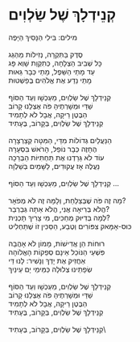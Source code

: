 # קְנֵידְלָךְ שֶׁל שַׂלְוִים

מילים: בִּילִי הַנָּסִיךְ הַיָּפֶה\
\
סֶדֶק בַּתִּקְרָה, נְזִילוֹת מֵהַגַּג\
כָּל שְׁבִיב הַצְלָחָה, כְּתִקְוַת שָׁוְא פָּג\
עַד מָתַי הַשֵּׁפֶל, מָתַי כְּבָר גֵּאוּת\
מָתַי נֵדַע אֶת אֱלֹהִים בֶּפַשְׁטוּת\
\
קְנֵידְלָךְ שֶׁל שַׂלְוִים, מֵעַכְשָׁו וְעַד הַסּוֹף\
שַׁדַּי וּמְשָׁרְתֶיהָ פֹּה אֶצְלֵנוּ קָרוֹב\
הַבֶּטֶן רֵיקָה, אֲבָל לֹא לְתָמִיד\
קְנֵידְלָךְ שֶׁל שַׂלְוִים, בְּקָרוֹב, בֶּעָתִיד\
\
הַנַּעֲלַיִם גְּדוֹלוֹת מִדַּי, הַמִּטָּה קְצַרְצָרָה\
הֶחָזֶה כְּבָר נוֹפֵל, הָרֹאשׁ בִּסְעָרָה\
עוֹד לֹא גֵּרַדְנוּ אֶת תַּחְתִּיּוֹת הַבְּרֵכָה\
נַעֲלֶה אָז עֲקוּדִים, לַשָּׁמַיִם בְּשַׁלְוָה\
\
קְנֵידְלָךְ שֶׁל שַׂלְוִים, מֵעַכְשָׁו וְעַד הַסּוֹף ...\
\
מָה זֶה פֹּה שֶׁבְּצַלַּחַת, וְלָמָּה זֶה לֹא מְפֹאָר?\
הֲלֹא בְּרִיאָה אֲנִי, הֲלֹא אַתָּה גְּבַרְבַר?\
לְמָה בְּדִיּוּק מְחַכִּים, מִי צָרִיךְ תָּכְנִית?\
כּוּס-אָמָּאק צִפּוֹרִים וְטֶבַע, הַסַּכִּין זוֹ שֶׁתַּחְלִיט\
\
רוּחוֹת הֵן אֲדִישׁוֹת, מָמוֹן לֹא אָהֲבָה\
פִּשְׁעֵי הַנּוֹכֵל אֵינָם סְפֵקוֹת הָאֱלוֹהָה\
אַחֲזִיק אֶת יָדְךְ וְנָשִׁיר: לָנוּ דַּי\
שְׂפָתֵינוּ צְלוּלָה כַּמֵּימֵי יָם עֵינַיִךְ\
\
קְנֵידְלָךְ שֶׁל שַׂלְוִים, מֵעַכְשָׁו וְעַד הַסּוֹף\
שַׁדַּי וּמְשָׁרְתֶיהָ פֹּה אֶצְלֵנוּ קָרוֹב\
הַבֶּטֶן רֵיקָה, אֲבָל לֹא לְתָמִיד\
קְנֵידְלָךְ שֶׁל שַׂלְוִים, בְּקָרוֹב, בֶּעָתִיד\
\
קְנֵידְלָךְ שֶׁל שַׂלְוִים, בְּקָרוֹב, בֶּעָתִיד\
